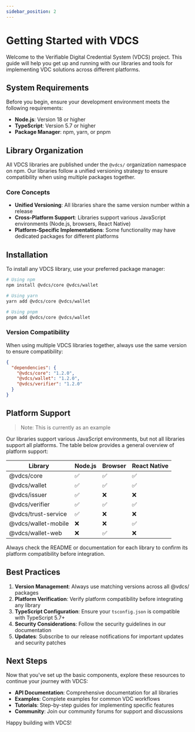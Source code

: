 ```yaml
---
sidebar_position: 2
---
```


# Getting Started with VDCS

Welcome to the Verifiable Digital Credential System (VDCS) project. This guide will help you get up and running with our libraries and tools for implementing VDC solutions across different platforms.

## System Requirements

Before you begin, ensure your development environment meets the following requirements:

- **Node.js**: Version 18 or higher
- **TypeScript**: Version 5.7 or higher
- **Package Manager**: npm, yarn, or pnpm

## Library Organization

All VDCS libraries are published under the `@vdcs/` organization namespace on npm. Our libraries follow a unified versioning strategy to ensure compatibility when using multiple packages together.

### Core Concepts

- **Unified Versioning**: All libraries share the same version number within a release
- **Cross-Platform Support**: Libraries support various JavaScript environments (Node.js, browsers, React Native)
- **Platform-Specific Implementations**: Some functionality may have dedicated packages for different platforms

## Installation

To install any VDCS library, use your preferred package manager:

```bash
# Using npm
npm install @vdcs/core @vdcs/wallet

# Using yarn
yarn add @vdcs/core @vdcs/wallet

# Using pnpm
pnpm add @vdcs/core @vdcs/wallet
```

### Version Compatibility

When using multiple VDCS libraries together, always use the same version to ensure compatibility:

```json
{
  "dependencies": {
    "@vdcs/core": "1.2.0",
    "@vdcs/wallet": "1.2.0",
    "@vdcs/verifier": "1.2.0"
  }
}
```

## Platform Support

> Note: This is currently as an example

Our libraries support various JavaScript environments, but not all libraries support all platforms. The table below provides a general overview of platform support:

| Library             | Node.js | Browser | React Native |
| ------------------- | ------- | ------- | ------------ |
| @vdcs/core          | ✅      | ✅      | ✅           |
| @vdcs/wallet        | ✅      | ✅      | ✅           |
| @vdcs/issuer        | ✅      | ❌      | ❌           |
| @vdcs/verifier      | ✅      | ✅      | ✅           |
| @vdcs/trust-service | ✅      | ❌      | ❌           |
| @vdcs/wallet-mobile | ❌      | ❌      | ✅           |
| @vdcs/wallet-web    | ❌      | ✅      | ❌           |

Always check the README or documentation for each library to confirm its platform compatibility before integration.

## Best Practices

1. **Version Management**: Always use matching versions across all @vdcs/ packages
2. **Platform Verification**: Verify platform compatibility before integrating any library
3. **TypeScript Configuration**: Ensure your `tsconfig.json` is compatible with TypeScript 5.7+
4. **Security Considerations**: Follow the security guidelines in our documentation
5. **Updates**: Subscribe to our release notifications for important updates and security patches

## Next Steps

Now that you've set up the basic components, explore these resources to continue your journey with VDCS:

- **API Documentation**: Comprehensive documentation for all libraries
- **Examples**: Complete examples for common VDC workflows
- **Tutorials**: Step-by-step guides for implementing specific features
- **Community**: Join our community forums for support and discussions

Happy building with VDCS!
